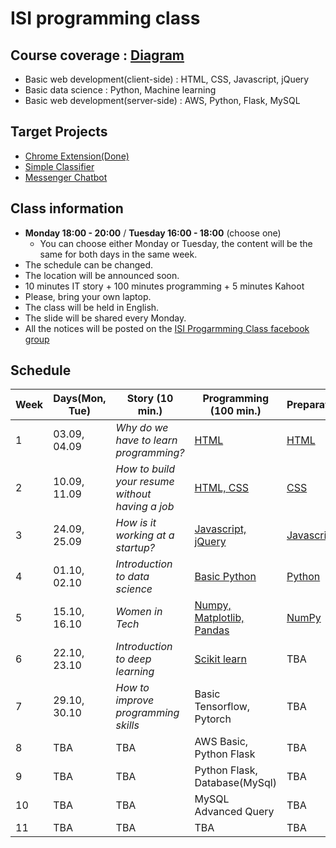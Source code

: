 # ISI programming class
## Course coverage : [Diagram](https://goo.gl/WDnqR6)
  * Basic web development(client-side) : HTML, CSS, Javascript, jQuery
  * Basic data science : Python, Machine learning
  * Basic web development(server-side) : AWS, Python, Flask, MySQL

## Target Projects
  * [Chrome Extension(Done)](https://medium.com/@thejungwon/best-html-css-javascript-practice-chrome-extension-ae4e5e7839e?source=friends_link&sk=27380b4f56a7af59e1a16eb4c1b7153b)
  * [Simple Classifier](https://www.kaggle.com/c/titanic)
  * [Messenger Chatbot](https://devpost.com/software/bebridge)

## Class information
  * **Monday 18:00 - 20:00** / **Tuesday 16:00 - 18:00** (choose one)
    * You can choose either Monday or Tuesday, the content will be the same for both days in the same week.
  * The schedule can be changed.
  * The location will be announced soon.
  * 10 minutes IT story + 100 minutes programming + 5 minutes Kahoot
  * Please, bring your own laptop.
  * The class will be held in English.
  * The slide will be shared every Monday.
  * All the notices will be posted on the [ISI Progarmming Class facebook group](https://www.facebook.com/groups/305271870223586/)

## Schedule
| Week | Days(Mon, Tue) | Story (10 min.) | Programming (100 min.) | Preparation | Assignment |
| --- | --- | --- | --- | --- | --- |
| 1 | 03.09, 04.09 | *Why do we have to learn programming?* | [HTML](https://speakerdeck.com/codethief/isi-programming-course-01-html) | [HTML](https://www.codecademy.com/learn/learn-html)  | [Link](https://github.com/thejungwon/ISI-programming-class/tree/master/assignments/week-01) |
| 2 | 10.09, 11.09 | *How to build your resume without having a job* | [HTML, CSS](https://speakerdeck.com/codethief/isi-programming-course-02-css) | [CSS](https://www.codecademy.com/learn/learn-css) | [Link](https://github.com/thejungwon/ISI-programming-class/tree/master/assignments/week-02) |
| 3 | 24.09, 25.09 | *How is it working at a startup?* | [Javascript, jQuery](https://speakerdeck.com/codethief/isi-programming-course-03-javascript) | [Javascript](https://www.codecademy.com/learn/introduction-to-javascript) | [Link](https://medium.com/@thejungwon/best-html-css-javascript-practice-chrome-extension-ae4e5e7839e?source=friends_link&sk=27380b4f56a7af59e1a16eb4c1b7153b)
| 4 | 01.10, 02.10 | *Introduction to data science* | [Basic Python](https://speakerdeck.com/codethief/isi-programming-course-04-python) | [Python](https://www.codecademy.com/learn/learn-python) | [Link](https://github.com/thejungwon/ISI-programming-class/tree/master/assignments/week-04) |
| 5 | 15.10, 16.10 | *Women in Tech* | [Numpy, Matplotlib, Pandas](https://speakerdeck.com/codethief/isi-programming-course-05-python-data-science-libraries) | [NumPy](https://www.hackerrank.com/domains/python?filters%5Bsubdomains%5D%5B%5D=numpy) | [Link](https://github.com/thejungwon/ISI-programming-class/tree/master/assignments/week-05) |
| 6 | 22.10, 23.10 | *Introduction to deep learning* | [Scikit learn](https://speakerdeck.com/codethief/isi-programming-course-06-scikit-learn-be4e19a9-7b54-4f5b-b02b-dcabd212be77) | TBA | TBA |
| 7 | 29.10, 30.10 | *How to improve programming skills* | Basic Tensorflow, Pytorch | TBA | TBA |
| 8 | TBA | TBA | AWS Basic, Python Flask | TBA | TBA |
| 9 | TBA | TBA | Python Flask, Database(MySql) | TBA | TBA |
| 10 | TBA | TBA | MySQL Advanced Query | TBA | TBA |
| 11 | TBA | TBA | TBA | TBA | TBA |
